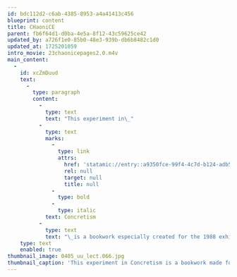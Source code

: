 ```yaml
---
id: bdc112d2-c6ab-4385-8953-a4a41413c456
blueprint: content
title: CHaoniCE
parent: fb6f64d1-d0ba-4e5a-8f12-43c59625ce42
updated_by: a726f1e0-85b0-48e3-939b-db6b8482c1d0
updated_at: 1725201059
intro_movie: 23chaonicepages2.0.m4v
main_content:
  -
    id: xcZmDuud
    text:
      -
        type: paragraph
        content:
          -
            type: text
            text: "This experiment in\_"
          -
            type: text
            marks:
              -
                type: link
                attrs:
                  href: 'statamic://entry::a9350fce-99f4-4c7d-b124-adb5b3f29f1c'
                  rel: null
                  target: null
                  title: null
              -
                type: bold
              -
                type: italic
            text: Concretism
          -
            type: text
            text: "\_is a bookwork especially created for the 1988 exhibit “Universal/unique” held at the University of the Arts, Philadelphia. The bookwork documents the process to produce work for this exhibit and its theme."
    type: text
    enabled: true
thumbnail_image: 0405_uu_lect.066.jpg
thumbnail_caption: 'This experiment in Concretism is a bookwork made for the 1988 exhibit “Universal/unique” held at the University of the Arts, Philadelphia. The bookwork documents the process to produce work for this exhibit and its theme.'
---
```

